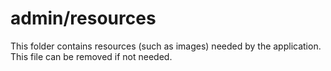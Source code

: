 # admin/resources

This folder contains resources (such as images) needed by the application. This file can
be removed if not needed.
